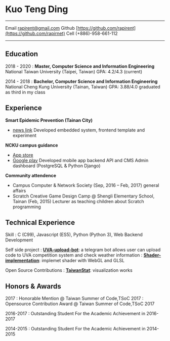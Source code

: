Kuo Teng Ding
============

-------------------     ----------------------------
Email                   rapirent@gmail.com
Github                  [https://github.com/rapirent](https://github.com/rapirnet)
Cell                    (+886)-958-661-112
-------------------     ----------------------------

Education
---------

2018 - 2020
:   **Master, Computer Science and Information Engineering**
    National Taiwan University (Taipei, Taiwan)
    GPA: 4.2/4.3 (current)

2014 - 2018
:    **Bachelor, Computer Science and Information Engineering**
    National Cheng Kung University (Tainan, Taiwan)
    GPA: 3.88/4.0
    graduated as third in my class

Experience
----------

**Smart Epidemic Prevention (Tainan City)**
* [news link](https://web.ncku.edu.tw/p/404-1000-173586.php?Lang=zh-tw)
Developed embedded system, frontend template and experiment

**NCKU campus guidance**
* [App store](https://itunes.apple.com/tw/app/ncku-%E6%A0%A1%E5%9C%92%E5%B0%8E%E8%A6%BD/id1282304357?mt=8)
* [Google play](https://play.google.com/store/apps/details?id=tw.edu.ncku.csie.smartcampus&hl=zh_TW)
Developed mobile app backend API and CMS Admin dashboard (PostgreSQL & Python Django)

**Community attendence**
* Campus Computer & Network Society (Sep, 2016 – Feb, 2017)
general affairs
* Scratch Creative Game Design Camp @ Shengli Elementary School, Tainan (Feb, 2015)
Lecturer as teaching children about Scratch programming

Technical Experience
--------------------

Skill
:   C (C99), Javascript (ES5), Python (Python 3), Web Backend Development

Self side project
: **[UVA-upload-bot](https://github.com/rapirent/UVA-upload-bot)**: a telegram bot allows user can upload code to UVA competition system and check weather information
: **[Shader-implementation](https://github.com/rapirent/Shader-implementation)**: implemet shader with WebGL and GLSL

Open Source Contributions
:  **[TaiwanStat](https://www.taiwanstat.com/)**: visualization works


Honors & Awards
---------------
2017
:  Honorable Mention @ Taiwan Summer of Code,TSoC 2017
:  Opensource Contribution Award @ Taiwan Summer of Code,TSoC 2017

2016-2017
:  Outstanding Student For the Academic Achievement in 2016-2017

2014-2015
:  Outstanding Student For the Academic Achievement in 2014-2015


